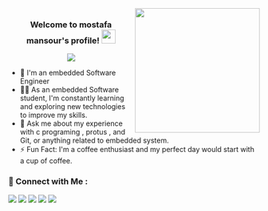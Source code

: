 

<img width="250" align="right" src="https://c.tenor.com/_DOBjnGspYAAAAAM/code-coding.gif">

<h3 align="center">
  Welcome to mostafa mansour's profile!
  <img src="https://media.giphy.com/media/hvRJCLFzcasrR4ia7z/giphy.gif" width="28">
</h3>

<!-- Typing SVG by DenverCoder1 - https://github.com/DenverCoder1/readme-typing-svg -->
<p align="center">
  <a href="https://github.com/DenverCoder1/readme-typing-svg"><img src="https://readme-typing-svg.herokuapp.com/?lines=Embedded%20Software%20Engineer;Always%20learning%20new%20things&font=Fira%20Code&center=true&width=440&height=45&color=f75c7e&vCenter=true&size=22"></a>
</p> 

- 🏢 I'm an embedded Software Engineer 
- 👨‍💻 As  an embedded Software student, I'm constantly learning and exploring new technologies to improve my skills.
- 💬 Ask me about my experience with c programing , protus , and Git, or anything related to embedded system.
- ⚡ Fun Fact: I'm a coffee enthusiast and my perfect day would start with a cup of coffee.

### 🔗 Connect with Me :

<a href="https://mail.google.com/mail/u/0/?tab=rm&ogbl#inbox" target="_blank"><img src="https://img.shields.io/badge/-Gmail-c14438?style=for-the-badge&logo=Gmail&logoColor=white"/></a>
<a href="https://linkedin.com/in/ali-alrefaee-7ba934204" target="_blank"><img src="https://img.shields.io/badge/-LinkedIn-blue?style=for-the-badge&logo=Linkedin&logoColor=white"/></a>
<a href="https://www.facebook.com/profile.php?id=100009282997722" target="_blank"><img src="https://img.shields.io/badge/-FaceBook-385490?style=for-the-badge&logo=Facebook&logoColor=white"/></a>
<a href="https://twitter.com/3li_Alrefaee?t=YvMt60wx-CIUm-FHxYw0bg&s=09" target="_blank"><img src="https://img.shields.io/badge/-twitter-blue?style=for-the-badge&logo=twitter&logoColor=white"/></a>
<a href="https://www.instagram.com/3li_alrefaee/" target="_blank"><img src="https://img.shields.io/badge/-instagram-orange?style=for-the-badge&logo=instagram&logoColor=white"/></a>
